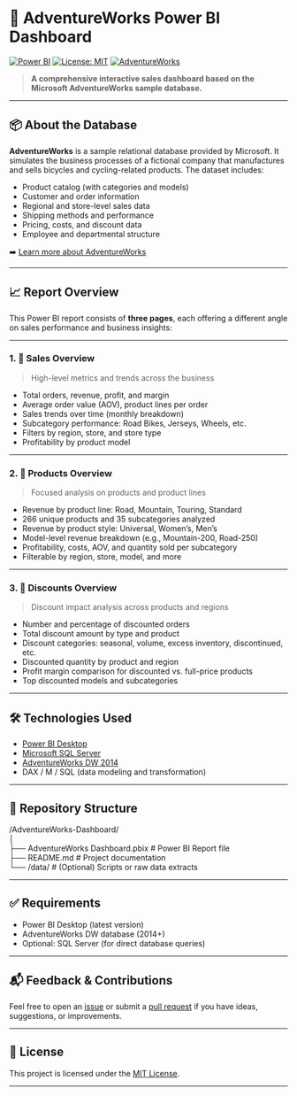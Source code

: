 # 🚴 AdventureWorks Power BI Dashboard

[![Power BI](https://img.shields.io/badge/Built%20with-Power%20BI-yellow?logo=powerbi&logoColor=white)](https://powerbi.microsoft.com/)
[![License: MIT](https://img.shields.io/badge/License-MIT-blue.svg)](LICENSE)
[![AdventureWorks](https://img.shields.io/badge/Data-AdventureWorks-blue?logo=microsoftsqlserver)](https://learn.microsoft.com/en-us/sql/samples/adventureworks-install-configure)

> **A comprehensive interactive sales dashboard based on the Microsoft AdventureWorks sample database.**

---

## 📦 About the Database

**AdventureWorks** is a sample relational database provided by Microsoft. It simulates the business processes of a fictional company that manufactures and sells bicycles and cycling-related products. The dataset includes:

- Product catalog (with categories and models)
- Customer and order information
- Regional and store-level sales data
- Shipping methods and performance
- Pricing, costs, and discount data
- Employee and departmental structure

➡️ [Learn more about AdventureWorks](https://learn.microsoft.com/en-us/sql/samples/adventureworks-install-configure)

---

## 📈 Report Overview

This Power BI report consists of **three pages**, each offering a different angle on sales performance and business insights:

---

### 1. 🧾 Sales Overview

> High-level metrics and trends across the business

- Total orders, revenue, profit, and margin
- Average order value (AOV), product lines per order
- Sales trends over time (monthly breakdown)
- Subcategory performance: Road Bikes, Jerseys, Wheels, etc.
- Filters by region, store, and store type
- Profitability by product model

---

### 2. 🚴 Products Overview

> Focused analysis on products and product lines

- Revenue by product line: Road, Mountain, Touring, Standard
- 266 unique products and 35 subcategories analyzed
- Revenue by product style: Universal, Women’s, Men’s
- Model-level revenue breakdown (e.g., Mountain-200, Road-250)
- Profitability, costs, AOV, and quantity sold per subcategory
- Filterable by region, store, model, and more

---

### 3. 💸 Discounts Overview

> Discount impact analysis across products and regions

- Number and percentage of discounted orders
- Total discount amount by type and product
- Discount categories: seasonal, volume, excess inventory, discontinued, etc.
- Discounted quantity by product and region
- Profit margin comparison for discounted vs. full-price products
- Top discounted models and subcategories

---

## 🛠 Technologies Used

- [Power BI Desktop](https://powerbi.microsoft.com/)
- [Microsoft SQL Server](https://www.microsoft.com/en-us/sql-server/)
- [AdventureWorks DW 2014](https://learn.microsoft.com/en-us/sql/samples/adventureworks-install-configure)
- DAX / M / SQL (data modeling and transformation)

---

## 📁 Repository Structure

/AdventureWorks-Dashboard/<br>
│<br>
├── AdventureWorks Dashboard.pbix   # Power BI Report file<br>
├── README.md                       # Project documentation<br>
└── /data/                          # (Optional) Scripts or raw data extracts<br>

---

## ✅ Requirements

- Power BI Desktop (latest version)
- AdventureWorks DW database (2014+)
- Optional: SQL Server (for direct database queries)

---

## 📬 Feedback & Contributions

Feel free to open an [issue](https://github.com/your-repo/issues) or submit a [pull request](https://github.com/your-repo/pulls) if you have ideas, suggestions, or improvements.

---

## 📄 License

This project is licensed under the [MIT License](LICENSE).

---



